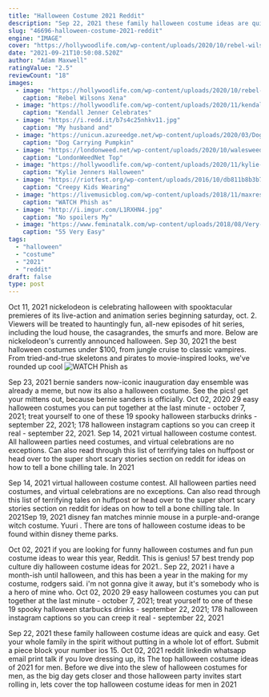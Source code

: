 ```yaml
---
title: "Halloween Costume 2021 Reddit"
description: "Sep 22, 2021 these family halloween costume ideas are quick and easy. Get your whole family in the spirit without putting in a whole lot of effort. Submit a piece  block your  number ios 15"
slug: "46696-halloween-costume-2021-reddit"
engine: "IMAGE"
cover: "https://hollywoodlife.com/wp-content/uploads/2020/10/rebel-wilson-halloween-2020-xena-warrior-princess-costume-mega-ftr.jpg?w=620"
date: "2021-09-21T10:50:08.520Z"
author: "Adam Maxwell"
ratingValue: "2.5"
reviewCount: "18"
images:
  - image: "https://hollywoodlife.com/wp-content/uploads/2020/10/rebel-wilson-halloween-2020-xena-warrior-princess-costume-mega-ftr.jpg?w=620"
    caption: "Rebel Wilsons Xena"
  - image: "https://hollywoodlife.com/wp-content/uploads/2020/11/kendall-jenner-birthday-halloween-party-2020-mega-ftr-1.jpg?w=620"
    caption: "Kendall Jenner Celebrates"
  - image: "https://i.redd.it/b7s4c25nhkv11.jpg"
    caption: "My husband and"
  - image: "https://unicun.azureedge.net/wp-content/uploads/2020/03/Dog-Carrying-Pumpkin-Costume-6.jpg"
    caption: "Dog Carrying Pumpkin"
  - image: "https://londonweed.net/wp-content/uploads/2020/10/walesweed-1024x576.jpg"
    caption: "LondonWeedNet Top"
  - image: "https://hollywoodlife.com/wp-content/uploads/2020/11/kylie-jenner-power-ranger-costume-mega-ftr.jpg?w=620"
    caption: "Kylie Jenners Halloween"
  - image: "https://riotfest.org/wp-content/uploads/2016/10/db811b8b3b706b81bf9a3847cd72eab2.jpg"
    caption: "Creepy Kids Wearing"
  - image: "https://livemusicblog.com/wp-content/uploads/2018/11/maxresdefault-1.jpg"
    caption: "WATCH Phish as"
  - image: "http://i.imgur.com/L1RXHN4.jpg"
    caption: "No spoilers My"
  - image: "https://www.feminatalk.com/wp-content/uploads/2018/08/Very-Easy-Watercolor-Painting-Ideas-for-beginners00012.jpg"
    caption: "55 Very Easy"
tags:
  - "halloween"
  - "costume"
  - "2021"
  - "reddit"
draft: false
type: post
---
```


Oct 11, 2021 nickelodeon is celebrating halloween with spooktacular premieres of its live-action and animation series beginning saturday, oct. 2. Viewers will be treated to hauntingly fun, all-new episodes of hit series, including the loud house, the casagrandes, the smurfs and more. Below are nickelodeon's currently announced halloween. Sep 30, 2021 the best halloween costumes under $100, from jungle cruise to classic vampires. From tried-and-true skeletons and pirates to movie-inspired looks, we've rounded up cool
![WATCH Phish as](https://livemusicblog.com/wp-content/uploads/2018/11/maxresdefault-1.jpg "WATCH Phish as")

Sep 23, 2021 bernie sanders now-iconic inauguration day ensemble was already a meme, but now its also a halloween costume. See the pics! get your mittens out, because bernie sanders is officially. Oct 02, 2020 29 easy halloween costumes you can put together at the last minute - october 7, 2021; treat yourself to one of these 19 spooky halloween starbucks drinks - september 22, 2021; 178 halloween instagram captions so you can creep it real - september 22, 2021. Sep 14, 2021 virtual halloween costume contest. All halloween parties need costumes, and virtual celebrations are no exceptions.  Can also read through this list of terrifying tales on huffpost or head over to the super short scary stories section on reddit for ideas on how to tell a bone chilling tale. In 2021
<!--inArticleAds-->

<!--galleryOne-->

Sep 14, 2021 virtual halloween costume contest. All halloween parties need costumes, and virtual celebrations are no exceptions.  Can also read through this list of terrifying tales on huffpost or head over to the super short scary stories section on reddit for ideas on how to tell a bone chilling tale. In 2021Sep 19, 2021 disney fan matches minnie mouse in a purple-and-orange witch costume. Yuuri . There are tons of halloween costume ideas to be found within disney theme parks.
<!--inArticleAds-->

<!--galleryTwo-->

Oct 02, 2021 if you are looking for funny halloween costumes and fun pun costume ideas to wear this year,  Reddit. This is genius! 57 best trendy pop culture diy halloween costume ideas for 2021.. Sep 22, 2021 i have a month-ish until halloween, and this has been a year in the making for my costume, rodgers said. i'm not gonna give it away, but it's somebody who is a hero of mine who. Oct 02, 2020 29 easy halloween costumes you can put together at the last minute - october 7, 2021; treat yourself to one of these 19 spooky halloween starbucks drinks - september 22, 2021; 178 halloween instagram captions so you can creep it real - september 22, 2021
<!--galleryThree-->

Sep 22, 2021 these family halloween costume ideas are quick and easy. Get your whole family in the spirit without putting in a whole lot of effort. Submit a piece  block your  number ios 15. Oct 02, 2021 reddit linkedin whatsapp email print talk if you love dressing up, its  The top halloween costume ideas of 2021 for men. Before we dive into the slew of halloween costumes for men, as the big day gets closer and those halloween party invites start rolling in, lets cover the top halloween costume ideas for men in 2021